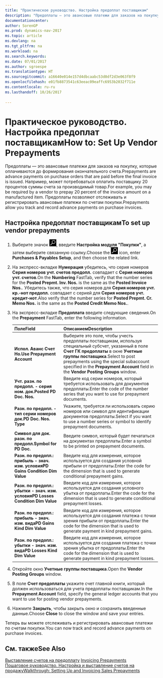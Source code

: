 ```yaml
---
title: "Практическое руководство. Настройка предоплат поставщикам"
description: "Предоплаты — это авансовые платежи для заказов на покупку, которые оплачиваются до формирования окончательного счета. Например, может потребоваться оплатить поставщику 20 процентов суммы счета за производимый товар. Предоплаты позволяют отслеживать и регистрировать авансовые платежи по счетам покупки."
documentationcenter: 
author: SorenGP
ms.prod: dynamics-nav-2017
ms.topic: article
ms.devlang: na
ms.tgt_pltfrm: na
ms.workload: na
ms.search.keywords: 
ms.date: 07/01/2017
ms.author: sgroespe
ms.translationtype: HT
ms.sourcegitcommit: a16640e014e157d4dbcaabc53d0df2d3e063f8f9
ms.openlocfilehash: e01fb8873541c63eeac09eaffc6953b2032f711e
ms.contentlocale: ru-ru
ms.lasthandoff: 10/26/2017

---
```

# <a name="how-to-set-up-vendor-prepayments"></a><span data-ttu-id="6af60-105">Практическое руководство. Настройка предоплат поставщикам</span><span class="sxs-lookup"><span data-stu-id="6af60-105">How to: Set Up Vendor Prepayments</span></span>
<span data-ttu-id="6af60-106">Предоплаты — это авансовые платежи для заказов на покупку, которые оплачиваются до формирования окончательного счета.</span><span class="sxs-lookup"><span data-stu-id="6af60-106">Prepayments are advance payments on purchase orders that are paid before the final invoice is issued.</span></span> <span data-ttu-id="6af60-107">Например, может потребоваться оплатить поставщику 20 процентов суммы счета за производимый товар.</span><span class="sxs-lookup"><span data-stu-id="6af60-107">For example, you may be required by a vendor to prepay 20 percent of the invoice amount on a manufactured item.</span></span> <span data-ttu-id="6af60-108">Предоплаты позволяют отслеживать и регистрировать авансовые платежи по счетам покупки.</span><span class="sxs-lookup"><span data-stu-id="6af60-108">Prepayments allow you track and record advance payments on purchase invoices.</span></span>  

## <a name="to-set-up-vendor-prepayments"></a><span data-ttu-id="6af60-109">Настройка предоплат поставщикам</span><span class="sxs-lookup"><span data-stu-id="6af60-109">To set up vendor prepayments</span></span>  

1.  <span data-ttu-id="6af60-110">Выберите значок ![Поиск страницы или отчета](../../media/ui-search/search_small.png "Значок поиска страницы или отчета"), введите **Настройка модуля "Покупки"**, а затем выберите связанную ссылку.</span><span class="sxs-lookup"><span data-stu-id="6af60-110">Choose the ![Search for Page or Report](../../media/ui-search/search_small.png "Search for Page or Report icon") icon, enter **Purchases & Payables Setup**, and then choose the related link.</span></span>  
2.  <span data-ttu-id="6af60-111">На экспресс-вкладке **Нумерация** убедитесь, что серия номеров **Серия номеров учт. счетов предопл.** совпадает с **Серия номеров учт. счетов**.</span><span class="sxs-lookup"><span data-stu-id="6af60-111">On the **Numbering** FastTab, verify that the number series for the **Posted Prepmt. Inv. Nos.** is the same as the **Posted Invoice Nos.**.</span></span> <span data-ttu-id="6af60-112">Убедитесь также, что серия номеров для **Серия номеров учт. кр.-нот предопл.** совпадает с серией для **Серия номеров учт. кредит-нот**.</span><span class="sxs-lookup"><span data-stu-id="6af60-112">Also verify that the number series for **Posted Prepmt. Cr. Memo Nos.** is the same as the **Posted Credit Memo Nos.**.</span></span>  
3.  <span data-ttu-id="6af60-113">На экспресс-вкладке **Предоплата** введите следующие сведения.</span><span class="sxs-lookup"><span data-stu-id="6af60-113">On the **Prepayment** FastTab, enter the following information.</span></span>  

    |<span data-ttu-id="6af60-114">Поле</span><span class="sxs-lookup"><span data-stu-id="6af60-114">Field</span></span>|<span data-ttu-id="6af60-115">Описанием</span><span class="sxs-lookup"><span data-stu-id="6af60-115">Description</span></span>|  
    |---------------------------------|---------------------------------------|  
    |<span data-ttu-id="6af60-116">**Испол. Аванс Счет Но.**</span><span class="sxs-lookup"><span data-stu-id="6af60-116">**Use Prepayment Account**</span></span>|<span data-ttu-id="6af60-117">Выберите это поле, чтобы учесть предоплаты поставщикам, используя специальный субсчет, указанный в поле **Счет ГК предоплаты** в окне **Учетные группы поставщика**.</span><span class="sxs-lookup"><span data-stu-id="6af60-117">Select to post prepayments using the special subaccount specified in the **Prepayment Account** field in the **Vendor Posting Groups** window.</span></span>|  
    |<span data-ttu-id="6af60-118">**Учт. разн. по предопл. - серия ном. док.**</span><span class="sxs-lookup"><span data-stu-id="6af60-118">**Posted PD Doc. Nos.**</span></span>|<span data-ttu-id="6af60-119">Введите код серии номеров, который требуется использовать для документов предоплаты.</span><span class="sxs-lookup"><span data-stu-id="6af60-119">Enter the code of the number series that you want to use for prepayment documents.</span></span>|  
    |<span data-ttu-id="6af60-120">**Разн. по предопл. - тип серии номеров док.**</span><span class="sxs-lookup"><span data-stu-id="6af60-120">**PD Doc. Nos. Type**</span></span>|<span data-ttu-id="6af60-121">Укажите, требуется ли использовать серию номеров или символ для идентификации документов предоплаты.</span><span class="sxs-lookup"><span data-stu-id="6af60-121">Select if you want to use a number series or symbol to identify prepayment documents.</span></span>|  
    |<span data-ttu-id="6af60-122">**Символ для док. разн. по предопл.**</span><span class="sxs-lookup"><span data-stu-id="6af60-122">**Symbol for PD Doc.**</span></span>|<span data-ttu-id="6af60-123">Введите символ, который будет печататься на документах предоплаты.</span><span class="sxs-lookup"><span data-stu-id="6af60-123">Enter a symbol to be printed on prepayment documents.</span></span>|  
    |<span data-ttu-id="6af60-124">**Разн. по предопл.: прибыль - знач. изм. условия**</span><span class="sxs-lookup"><span data-stu-id="6af60-124">**PD Gains Condition Dim Value**</span></span>|<span data-ttu-id="6af60-125">Введите код для измерения, которое используется для создания условной прибыли от предоплаты.</span><span class="sxs-lookup"><span data-stu-id="6af60-125">Enter the code for the dimension that is used to generate conditional prepayment gains.</span></span>|  
    |<span data-ttu-id="6af60-126">**Разн. по предопл.: убытки - знач. изм. условия**</span><span class="sxs-lookup"><span data-stu-id="6af60-126">**PD Losses Condition Dim Value**</span></span>|<span data-ttu-id="6af60-127">Введите код для измерения, которое используется для создания условного убытка от предоплаты.</span><span class="sxs-lookup"><span data-stu-id="6af60-127">Enter the code for the dimension that is used to generate conditional prepayment losses.</span></span>|  
    |<span data-ttu-id="6af60-128">**Разн. по предопл.: прибыль - знач. изм. вида**</span><span class="sxs-lookup"><span data-stu-id="6af60-128">**PD Gains Kind Dim Value**</span></span>|<span data-ttu-id="6af60-129">Введите код для измерения, которое используется для создания платежа с точки зрения прибыли от предоплаты.</span><span class="sxs-lookup"><span data-stu-id="6af60-129">Enter the code for the dimension that is used to generate payment in kind prepayment gains.</span></span>|  
    |<span data-ttu-id="6af60-130">**Разн. по предопл.: убытки - знач. изм. вида**</span><span class="sxs-lookup"><span data-stu-id="6af60-130">**PD Losses Kind Dim Value**</span></span>|<span data-ttu-id="6af60-131">Введите код для измерения, которое используется для создания платежа с точки зрения убытка от предоплаты.</span><span class="sxs-lookup"><span data-stu-id="6af60-131">Enter the code for the dimension that is used to generate payment in kind prepayment losses.</span></span>|  

4.  <span data-ttu-id="6af60-132">Откройте окно **Учетные группы поставщика**.</span><span class="sxs-lookup"><span data-stu-id="6af60-132">Open the **Vendor Posting Groups** window.</span></span>  
5.  <span data-ttu-id="6af60-133">В поле **Счет предоплаты** укажите счет главной книги, который должен использоваться для учета предоплаты поставщикам.</span><span class="sxs-lookup"><span data-stu-id="6af60-133">In the **Prepayment Account** field, specify the general ledger accounts that you want to use for posting vendor prepayments.</span></span>  
6.  <span data-ttu-id="6af60-134">Нажмите **Закрыть**, чтобы закрыть окно и сохранить введенные данные.</span><span class="sxs-lookup"><span data-stu-id="6af60-134">Choose **Close** to close the window and save your entries.</span></span>  

<span data-ttu-id="6af60-135">Теперь вы можете отслеживать и регистрировать авансовые платежи по счетам покупки.</span><span class="sxs-lookup"><span data-stu-id="6af60-135">You can now track and record advance payments on purchase invoices.</span></span>  

## <a name="see-also"></a><span data-ttu-id="6af60-136">См. также</span><span class="sxs-lookup"><span data-stu-id="6af60-136">See Also</span></span>
<span data-ttu-id="6af60-137">[Выставление счетов на предоплату](../../finance-invoice-prepayments.md)  </span><span class="sxs-lookup"><span data-stu-id="6af60-137">[Invoicing Prepayments](../../finance-invoice-prepayments.md)  </span></span>  
[<span data-ttu-id="6af60-138">Пошаговое руководство. Настройка и выставление счетов на продажу</span><span class="sxs-lookup"><span data-stu-id="6af60-138">Walkthrough: Setting Up and Invoicing Sales Prepayments</span></span>](../../walkthrough-setting-up-and-invoicing-sales-prepayments.md)   

